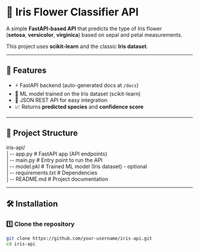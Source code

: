 # 🌸 Iris Flower Classifier API

A simple **FastAPI-based API** that predicts the type of Iris flower  
(**setosa**, **versicolor**, **virginica**) based on sepal and petal measurements.

This project uses **scikit-learn** and the classic **Iris dataset**.

---

## 🚀 Features
- ⚡ FastAPI backend (auto-generated docs at `/docs`)
- 🤖 ML model trained on the Iris dataset (scikit-learn)
- 📡 JSON REST API for easy integration
- 📈 Returns **predicted species** and **confidence score**

---

## 📂 Project Structure
iris-api/  
│-- app.py # FastAPI app (API endpoints)  
│-- main.py # Entry point to run the API  
│-- model.pkl # Trained ML model (Iris dataset) - optional  
│-- requirements.txt # Dependencies  
│-- README.md # Project documentation  

---

## 🛠 Installation

### 1️⃣ Clone the repository
```bash
git clone https://github.com/your-username/iris-api.git
cd iris-api
